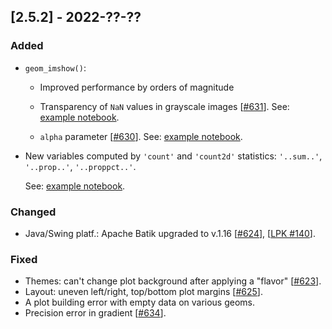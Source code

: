 ## [2.5.2] - 2022-??-??

### Added

- `geom_imshow()`:

    - Improved performance by orders of magnitude
    - Transparency of `NaN` values in grayscale images [[#631](https://github.com/JetBrains/lets-plot/issues/631)]. 
See: [example notebook](https://nbviewer.jupyter.org/github/JetBrains/lets-plot/blob/master/docs/f-22e/image_nan_values.ipynb).

    - `alpha` parameter [[#630](https://github.com/JetBrains/lets-plot/issues/630)]. 
See: [example notebook](https://nbviewer.jupyter.org/github/JetBrains/lets-plot/blob/master/docs/f-22e/image_alpha_param.ipynb).

- New variables computed by `'count'` and `'count2d'` statistics: `'..sum..'`, `'..prop..'`, `'..proppct..'`.

  See: [example notebook](https://nbviewer.jupyter.org/github/JetBrains/lets-plot/blob/master/docs/f-22e/stat_count(2d)_vars.ipynb).


### Changed
        
- Java/Swing platf.: Apache Batik upgraded to v.1.16 [[#624](https://github.com/JetBrains/lets-plot/issues/624)], [[LPK #140](https://github.com/JetBrains/lets-plot-kotlin/issues/140)].

### Fixed

- Themes: can't change plot background after applying a "flavor" [[#623](https://github.com/JetBrains/lets-plot/issues/623)].
- Layout: uneven left/right, top/bottom plot margins [[#625](https://github.com/JetBrains/lets-plot/issues/625)].
- A plot building error with empty data on various geoms.
- Precision error in gradient [[#634](https://github.com/JetBrains/lets-plot/issues/634)].